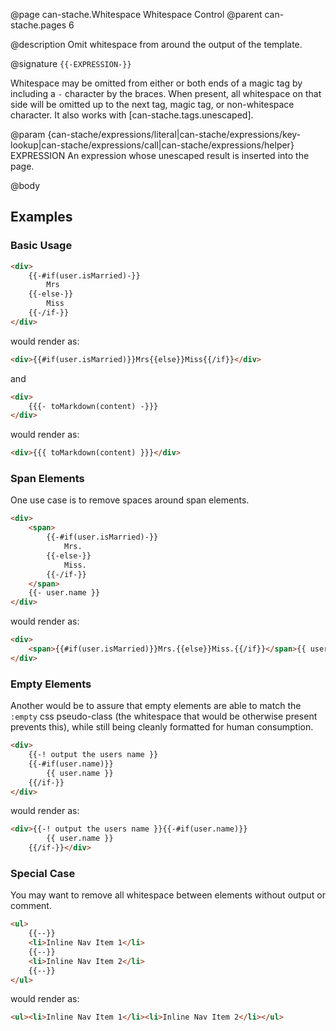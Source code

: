 @page can-stache.Whitespace Whitespace Control
@parent can-stache.pages 6

@description Omit whitespace from around the output of the template.

@signature `{{-EXPRESSION-}}`

Whitespace may be omitted from either or both ends of a magic tag by including a
`-` character by the braces. When present, all whitespace on that side will be
omitted up to the next tag, magic tag, or non-whitespace character. It also works with [can-stache.tags.unescaped].

@param {can-stache/expressions/literal|can-stache/expressions/key-lookup|can-stache/expressions/call|can-stache/expressions/helper} EXPRESSION An expression whose unescaped result is inserted into the page.

@body

## Examples

### Basic Usage

```html
<div>
	{{-#if(user.isMarried)-}}
		Mrs
	{{-else-}}
		Miss
	{{-/if-}}
</div>
```

would render as:

```html
<div>{{#if(user.isMarried)}}Mrs{{else}}Miss{{/if}}</div>
```

and

```html
<div>
	{{{- toMarkdown(content) -}}}
</div>
```

would render as:

```html
<div>{{{ toMarkdown(content) }}}</div>
```

### Span Elements

One use case is to remove spaces around span elements.

```html
<div>
	<span>
		{{-#if(user.isMarried)-}}
			Mrs.
		{{-else-}}
			Miss.
		{{-/if-}}
	</span>
	{{- user.name }}
</div>
```

would render as:

```html
<div>
	<span>{{#if(user.isMarried)}}Mrs.{{else}}Miss.{{/if}}</span>{{ user.name }}
</div>
```

### Empty Elements

Another would be to assure that empty elements are able to match the `:empty`
css pseudo-class (the whitespace that would be otherwise present prevents this),
while still being cleanly formatted for human consumption.

```html
<div>
	{{-! output the users name }}
	{{-#if(user.name)}}
		{{ user.name }}
	{{/if-}}
</div>
```

would render as:

```html
<div>{{-! output the users name }}{{-#if(user.name)}}
		{{ user.name }}
	{{/if-}}</div>
```

### Special Case

You may want to remove all whitespace between elements without output or comment.

```html
<ul>
	{{--}}
	<li>Inline Nav Item 1</li>
	{{--}}
	<li>Inline Nav Item 2</li>
	{{--}}
</ul>
```

would render as:

```html
<ul><li>Inline Nav Item 1</li><li>Inline Nav Item 2</li></ul>
```
